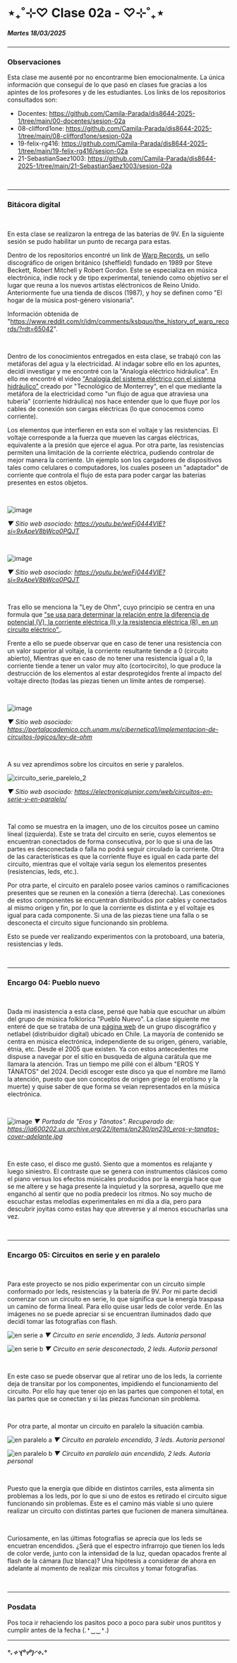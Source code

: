 # ⋆₊˚⊹♡ Clase 02a -  ♡⊹˚₊⋆

##### _Martes 18/03/2025_

***

### Observaciones

<!---Recordar para programar "md" (markdown): 
- https://github.com/adam-p/markdown-here/wiki/Markdown-Cheatsheet 
- https://www.markdownguide.org/basic-syntax/
- El Domingo 30 de marzo cumplí 25... no se porqué me gustaría sentirme orgullosa de ello, que se me reconociera --->

Esta clase me ausenté por no encontrarme bien emocionalmente.
La única información que conseguí de lo que pasó en clases fue gracias a los apintes de los profesores y de les estudiantes.
Los links de los repositorios consultados son:

- Docentes: https://github.com/Camila-Parada/dis8644-2025-1/tree/main/00-docentes/sesion-02a
- 08-clifford1one: https://github.com/Camila-Parada/dis8644-2025-1/tree/main/08-clifford1one/sesion-02a
- 19-felix-rg416:  https://github.com/Camila-Parada/dis8644-2025-1/tree/main/19-felix-rg416/sesion-02a
- 21-SebastianSaez1003: https://github.com/Camila-Parada/dis8644-2025-1/tree/main/21-SebastianSaez1003/sesion-02a
 
<br>

***

### Bitácora digital

<br>

En esta clase se realizaron la entrega de las baterías de 9V. En la siguiente sesión se pudo habilitar un punto de recarga para estas.

Dentro de los repositorios encontré un link de [Warp Records](https://warp.net/), un sello discográfico de origen británico (sheffield) fundado en 1989 por  Steve Beckett, Robert Mitchell y Robert Gordon. Este se especializa en música electrónica, indie rock y de tipo experimental, teniendo como objetivo ser el lugar que reuna a los nuevos artístas eléctronicos de Reino Unido. Anteriormente fue una tienda de discos (1987), y hoy se definen como "El hogar de la música post-género visionaria".

Información obtenida de "https://www.reddit.com/r/idm/comments/ksbquo/the_history_of_warp_records/?rdt=65042".

<br>

Dentro de los conocimientos entregados en esta clase, se trabajó con las metáforas del agua y la electricidad. Al indagar sobre ello en los apuntes, decidí investigar y me encontré con la "Analogía eléctrico hidráulica". En ello me encontré el video ["Analogía del sistema eléctrico con el sistema hidráulico"](https://www.youtube.com/watch?v=weFj0444VIE) creado por "Tecnológico de Monterrey", en el que mediante la metáfora de la electricidad como "un flujo de agua que atraviesa una tubería" (corriente hidráulica) nos hace entender que lo que fluye por los cables de conexión son cargas eléctricas (lo que conocemos como corriente). 

Los elementos que interfieren en esta son el voltaje y las resistencias. El voltaje corresponde a la fuerza que mueven las cargas eléctricas, equivalente a la presión que ejerce el agua. Por otra parte, las resistencias permiten una limitación de la corriente eléctrica, pudiendo controlar de mejor manera la corriente. Un ejemplo son los cargadores de dispositivos tales como celulares o computadores, los cuales poseen un "adaptador" de corriente que controla el flujo de esta para poder cargar las baterías presentes en estos objetos.

<br>

![image](https://github.com/user-attachments/assets/5fdbc4ab-2d71-4915-8c9f-ed2976b7f83d)

_▼ Sitio web asociado: https://youtu.be/weFj0444VIE?si=9xApeV8bWco0PQJT_

<br>

![image](https://github.com/user-attachments/assets/820b19d8-7abe-4a92-91bd-0dd1c6370230)

_▼ Sitio web asociado: https://youtu.be/weFj0444VIE?si=9xApeV8bWco0PQJT_

<br>

Tras ello se menciona la "Ley de Ohm", cuyo principio se centra en una formula que ["se usa para determinar la relación entre la diferencia de potencial (V), la corriente eléctrica (I) y la resistencia eléctrica (R), en un circuito eléctrico".](https://portalacademico.cch.unam.mx/cibernetica1/implementacion-de-circuitos-logicos/ley-de-ohm).

Frente a ello se puede observar que en caso de tener una resistencia con un valor superior al voltaje, la corriente resultante tiende a 0 (circuito abierto), Mientras que en caso de no tener una resistencia igual a 0, la corriente tiende a tener un valor muy alto (cortocircito), lo que produce la destrucción de los elementos al estar desprotegidos frente al impacto del voltaje directo (todas las piezas tienen un límite antes de romperse).

<br>

![image](https://github.com/user-attachments/assets/83a501f3-60fb-44ef-b594-71a86988b28a)

_▼ Sitio web asociado: https://portalacademico.cch.unam.mx/cibernetica1/implementacion-de-circuitos-logicos/ley-de-ohm_

<br>

A su vez aprendimos sobre los circuitos en serie y paralelos. 

![circuito_serie_parelelo_2](https://github.com/user-attachments/assets/e4ee193e-7bd5-4d41-a512-185cd3a7276c)

_▼ Sitio web asociado: https://electronicajunior.com/web/circuitos-en-serie-y-en-paralelo/_

<br>

Tal como se muestra en la imagen, uno de los circuitos posee un camino líneal (izquierda). Este se trata del circuito en serie, cuyos elementos se encuentran conectados de forma consecutiva, por lo que si una de las partes es desconectada o falla no podrá seguir circulado la corriente. Otra de las características es que la corriente fluye es igual en cada parte del circuito, mientras que el voltaje varía segun los elementos presentes (resistencias, leds, etc.).

Por otra parte, el circuito en paralelo posee varios caminos o ramificaciones presentes que se reunen en la conexión a tierra (derecha). Las conexiones de estos componentes se encuentran distribuidos por cables y conectados al mismo origen y fin, por lo que la corriente es distinta e y el voltaje es igual para cada componente. Si una de las piezas tiene una falla o se desconecta el circuito sigue funcionando sin problema.

Esto se puede ver realizando experimentos con la protoboard, una batería, resistencias y leds.

<br>

***

### Encargo 04: Pueblo nuevo

<br>

Dada mi inasistencia a esta clase, pensé que había que escuchar un albúm del grupo de música folklorica "Pueblo Nuevo". La clase siguiente me enteré de que se trataba de una [página web](https://pueblonuevo.cl/) de un grupo discográfico y netlabel (distribuidor digital) ubicado en Chile. La mayoría de contenido se centra en música electrónica, independiente de su origen, género, variable, étnia, etc. Desde el 2005 que existen.
Ya con estos antecedentes me dispuse a navegar por el sitio en busqueda de alguna carátula que me llamara la atención. Tras un tiempo me pillé con el álbum "EROS Y TÁNATOS" del 2024. Decidí escoger este disco ya que el nombre me llamó la atención, puesto que son conceptos de origen griego (el erotísmo y la muerte) y quise saber de que forma se veían representados en la música electrónica.

<br>

![image](https://github.com/user-attachments/assets/f2b23dc6-8d51-4ea1-96d1-86a20ec046b9)
_▼ Portada de "Eros y Tánatos". Recuperado de: https://ia600202.us.archive.org/22/items/pn230/pn230_eros-y-tanatos-cover-adelante.jpg_

<br>

En este caso, el disco me gustó. Siento que a momentos es relajante y luego siniestro. El contraste que se genera con instrumentos clásicos como el piano versus los efectos músicales producidos por la energía hace que se me altere y se haga presente la inquietud y la sorpresa, aquello que me enganchó al sentir que no podía predecir los ritmos. No soy mucho de escuchar estas melodías experimentales en mi día a día, pero para descubrir joyitas como estas hay que atreverse y al menos escucharlas una vez.

<br>

***

### Encargo 05: Circuitos en serie y en paralelo

<br>

Para este proyecto se nos pidio experimentar con un circuito simple conformado por leds, resistencias y la batería de 9V.
Por mi parte decidí comenzar con un circuito en serie, lo que significa que la energía traspasa un camino de forma lineal.
Para ello quise usar leds de color verde. En las imágenes no se puede apreciar si se encuentran iluminados dado que decidí tomar las fotografías con flash.

![en serie a](https://github.com/user-attachments/assets/d307cdcc-cd92-4bec-8304-ee0a883092d3)
_▼ Circuito en serie encendido, 3 leds. Autoría personal_

![en serie b](https://github.com/user-attachments/assets/82039f1c-731c-4d42-9fb9-6b458aa1e77f)
_▼ Circuito en serie desconectado, 2 leds. Autoría personal_

<br>

En este caso se puede observar que al retirar uno de los leds, la corriente deja de transitar por los componentes, impidiendo el funcionamiento del circuito. Por ello hay que tener ojo en las partes que componen el total, en las partes que se conectan y si las piezas funcionan sin problema.

<br>

Por otra parte, al montar un circuito en paralelo la situación cambia.

![en paralelo a](https://github.com/user-attachments/assets/c9b882a9-aeb5-49bf-8e36-b060180ee3dc)
_▼ Circuito en paralelo encendido, 3 leds. Autoría personal_

![en paralelo b](https://github.com/user-attachments/assets/7780c368-3ba2-4fc0-82fe-9fc7c0ecb805)
_▼ Circuito en paralelo aún encendido, 2 leds. Autoría personal_

<br>

Puesto que la energía que dibide en distintos carriles, esta alimenta sin problemas a los leds, por lo que si uno de estos es retirado el circuito sigue funcionando sin problemas. Este es el camino más viable si uno quiere realizar un circuito con distintas partes que fucionen de manera simultánea.

<br>

Curiosamente, en las últimas fotografías se aprecia que los leds se encuetran encendidos. ¿Será que el espectro infrarrojo que tienen los leds de color verde, junto con la intensidad de la luz, quedan opacados frente al flash de la cámara (luz blanca)? Una hipótesis a considerar de ahora en adelante al momento de realizar mis circuitos y tomar fotografías.

<br>

***

### Posdata

Pos toca ir rehaciendo los pasitos poco a poco para subir unos puntitos y cumplir antes de la fecha (. ❛ ‿‿ ❛ .)

***

##### _°˖✧◝(⁰▿⁰)◜✧˖°_

